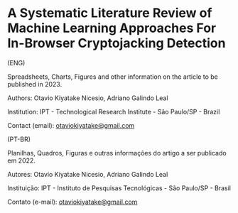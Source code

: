 # A Systematic Literature Review of Machine Learning Approaches For In-Browser Cryptojacking Detection
(ENG)

Spreadsheets, Charts, Figures and other information on the article to be published in 2023.

Authors: Otavio Kiyatake Nicesio, Adriano Galindo Leal

Institution: IPT - Technological Research Institute - São Paulo/SP - Brazil

Contact (email): otaviokiyatake@gmail.com

(PT-BR)

Planilhas, Quadros, Figuras e outras informações do artigo a ser publicado em 2022.

Autores: Otavio Kiyatake Nicesio, Adriano Galindo Leal

Instituição: IPT - Instituto de Pesquisas Tecnológicas - São Paulo/SP - Brasil

Contato (e-mail): otaviokiyatake@gmail.com
